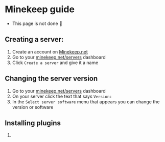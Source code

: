 # Minekeep guide

- This page is not done 🚧

## Creating a server:
  1. Create an account on [Minekeep.net](https://minekeep.net/)
  2. Go to your [minekeep.net/servers](https://minekeep.net/servers) dashboard
  3. Click `Create a server` and give it a name

## Changing the server version
  1. Go to your [minekeep.net/servers](https://minekeep.net/servers) dashboard
  2. On your server click the text that says `Version:`
  3. In the `Select server software` menu that appears you can change the version or software

## Installing plugins
  1.
